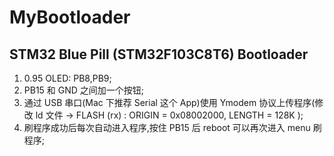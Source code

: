 # MyBootloader

## STM32 Blue Pill (STM32F103C8T6) Bootloader

1. 0.95 OLED: PB8,PB9;
2. PB15 和 GND 之间加一个按钮;
3. 通过 USB 串口(Mac 下推荐 Serial 这个 App)使用 Ymodem 协议上传程序(修改 ld 文件 -> FLASH (rx) : ORIGIN = 0x08002000, LENGTH = 128K
   );
4. 刷程序成功后每次自动进入程序,按住 PB15 后 reboot 可以再次进入 menu 刷程序;
